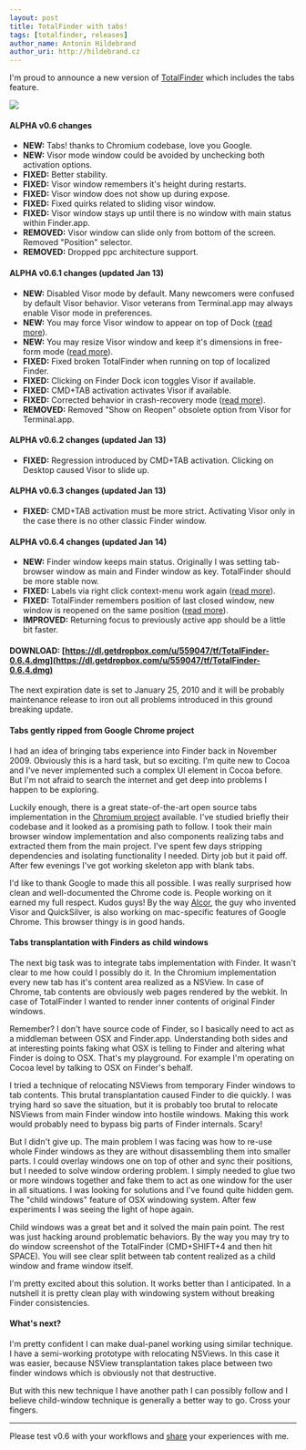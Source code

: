 ```yaml
---
layout: post
title: TotalFinder with tabs!
tags: [totalfinder, releases]
author_name: Antonin Hildebrand
author_uri: http://hildebrand.cz
---
```


I'm proud to announce a new version of [TotalFinder](http://totalfinder.binaryage.com) which includes the tabs feature.

<a href="http://totalfinder.binaryage.com/shared/img/totalfinder-mainshot-full.png"><img src="http://totalfinder.binaryage.com/shared/img/totalfinder-mainshot.png"></a>

#### ALPHA v0.6 changes

<ul class="changes"> 
   <li><b>NEW:</b> Tabs! thanks to Chromium codebase, love you Google.</li> 
   <li><b>NEW:</b> Visor mode window could be avoided by unchecking both activation options.</li> 
   <li><b>FIXED:</b> Better stability.</li> 
   <li><b>FIXED:</b> Visor window remembers it's height during restarts.</li> 
   <li><b>FIXED:</b> Visor window does not show up during expose.</li> 
   <li><b>FIXED:</b> Fixed quirks related to sliding visor window.</li> 
   <li><b>FIXED:</b> Visor window stays up until there is no window with main status within Finder.app.</li> 
   <li><b>REMOVED:</b> Visor window can slide only from bottom of the screen. Removed "Position" selector.</li> 
   <li><b>REMOVED:</b> Dropped ppc architecture support.</li> 
</ul>

#### ALPHA v0.6.1 changes (updated Jan 13)

<ul class="changes"> 
     <li><b>NEW:</b> Disabled Visor mode by default. Many newcomers were confused by default Visor behavior. Visor veterans from Terminal.app may always enable Visor mode in preferences.</li> 
     <li><b>NEW:</b> You may force Visor window to appear on top of Dock (<a href="http://getsatisfaction.com/binaryage/topics/visor_positioning_should_take_into_account_dock">read more</a>).</li> 
     <li><b>NEW:</b> You may resize Visor window and keep it's dimensions in free-form mode (<a href="http://getsatisfaction.com/binaryage/topics/visor_positioning_should_take_into_account_dock">read more</a>).</li> 
     <li><b>FIXED:</b> Fixed broken TotalFinder when running on top of localized Finder.</li> 
     <li><b>FIXED:</b> Clicking on Finder Dock icon toggles Visor if available.</li> 
     <li><b>FIXED:</b> CMD+TAB activation activates Visor if available.</li> 
     <li><b>FIXED:</b> Corrected behavior in crash-recovery mode (<a href="http://getsatisfaction.com/binaryage/topics/tf_crashed_prefs_could_not_be_deleted_and_changed">read more</a>).</li> 
     <li><b>REMOVED:</b> Removed "Show on Reopen" obsolete option from Visor for Terminal.app.</li> 
</ul>

#### ALPHA v0.6.2 changes (updated Jan 13)

<ul class="changes">
    <li><b>FIXED:</b> Regression introduced by CMD+TAB activation. Clicking on Desktop caused Visor to slide up.</li>
</ul>

#### ALPHA v0.6.3 changes (updated Jan 13)

<ul class="changes">
    <li><b>FIXED:</b> CMD+TAB activation must be more strict. Activating Visor only in the case there is no other classic Finder window.</li>
</ul>

#### ALPHA v0.6.4 changes (updated Jan 14)

<ul class="changes">
    <li><b>NEW:</b> Finder window keeps main status. Originally I was setting tab-browser window as main and Finder window as key. TotalFinder should be more stable now.</li>
    <li><b>FIXED:</b> Labels via right click context-menu work again (<a href="http://getsatisfaction.com/binaryage/topics/labels_not_working">read more</a>).</li>
    <li><b>FIXED:</b> TotalFinder remembers position of last closed window, new window is reopened on the same position (<a href="http://getsatisfaction.com/binaryage/topics/totalfinder_finder_like_default_window_position">read more</a>).</li>
    <li><b>IMPROVED:</b> Returning focus to previously active app should be a little bit faster.</li>
</ul>

#### **DOWNLOAD: [https://dl.getdropbox.com/u/559047/tf/TotalFinder-0.6.4.dmg](https://dl.getdropbox.com/u/559047/tf/TotalFinder-0.6.4.dmg)**

The next expiration date is set to January 25, 2010 and it will be probably maintenance release to iron out all problems introduced in this ground breaking update.

#### Tabs gently ripped from Google Chrome project

I had an idea of bringing tabs experience into Finder back in November 2009. Obviously this is a hard task, but so exciting. I'm quite new to Cocoa and I've never implemented such a complex UI element in Cocoa before. But I'm not afraid to search the internet and get deep into problems I happen to be exploring.

Luckily enough, there is a great state-of-the-art open source tabs implementation in the <a href="http://code.google.com/p/chromium">Chromium project</a> available. I've studied briefly their codebase and it looked as a promising path to follow. I took their main browser window implementation and also components realizing tabs and extracted them from the main project. I've spent few days stripping dependencies and isolating functionality I needed. Dirty job but it paid off. After few evenings I've got working skeleton app with blank tabs.

I'd like to thank Google to made this all possible. I was really surprised how clean and well-documented the Chrome code is. People working on it earned my full respect. Kudos guys! By the way <a href="http://en.wikipedia.org/wiki/Blacktree_Software">Alcor</a>, the guy who invented Visor and QuickSilver, is also working on mac-specific features of Google Chrome. This browser thingy is in good hands.

#### Tabs transplantation with Finders as child windows

The next big task was to integrate tabs implementation with Finder. It wasn't clear to me how could I possibly do it. In the Chromium implementation every new tab has it's content area realized as a NSView. In case of Chrome, tab contents are obviously web pages rendered by the webkit. In case of TotalFinder I wanted to render inner contents of original Finder windows.

Remember? I don't have source code of Finder, so I basically need to act as a middleman between OSX and Finder.app. Understanding both sides and at interesting points faking what OSX is telling to Finder and altering what Finder is doing to OSX. That's my playground. For example I'm operating on Cocoa level by talking to OSX on Finder's behalf.

I tried a technique of relocating NSViews from temporary Finder windows to tab contents. This brutal transplantation caused Finder to die quickly. I was trying hard so save the situation, but it is probably too brutal to relocate NSViews from main Finder window into hostile windows. Making this work would probably need to bypass big parts of Finder internals. Scary!

But I didn't give up. The main problem I was facing was how to re-use whole Finder windows as they are without disassembling them into smaller parts. I could overlay windows one on top of other and sync their positions, but I needed to solve window ordering problem. I simply needed to glue two or more windows together and fake them to act as one window for the user in all situations. I was looking for solutions and I've found quite hidden gem. The "child windows" feature of OSX windowing system. After few experiments I was seeing the light of hope again.

Child windows was a great bet and it solved the main pain point. The rest was just hacking around problematic behaviors. By the way you may try to do window screenshot of the TotalFinder (CMD+SHIFT+4 and then hit SPACE). You will see clear split between tab content realized as a child window and frame window itself.

I'm pretty excited about this solution. It works better than I anticipated. In a nutshell it is pretty clean play with windowing system without breaking Finder consistencies.

#### What's next?

I'm pretty confident I can make dual-panel working using similar technique. I have a semi-working prototype with relocating NSViews. In this case it was easier, because NSView transplantation takes place between two finder windows which is obviously not that destructive.

But with this new technique I have another path I can possibly follow and I believe child-window technique is generally a better way to go. Cross your fingers.

---

Please test v0.6 with your workflows and [share](http://getsatisfaction.com/binaryage) your experiences with me.